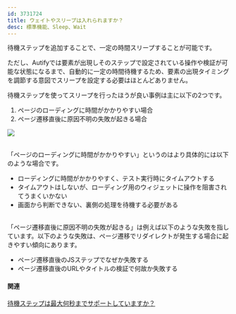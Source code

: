 ```yaml
---
id: 3731724
title: ウェイトやスリープは入れられますか？
desc: 標準機能、Sleep、Wait
---
```


待機ステップを追加することで、一定の時間スリープすることが可能です。

ただし、Autifyでは要素が出現しそのステップで設定されている操作や検証が可能な状態になるまで、自動的に一定の時間待機するため、要素の出現タイミングを調節する意図でスリープを設定する必要はほとんどありません。

待機ステップを使ってスリープを行ったほうが良い事例は主に以下の2つです。

1.  ページのローディングに時間がかかりやすい場合
2.  ページ遷移直後に原因不明の失敗が起きる場合

![](https://downloads.intercomcdn.com/i/o/196299108/0fa496eed2f3d0de5d4943e4/%E3%82%B9%E3%82%AF%E3%83%AA%E3%83%BC%E3%83%B3%E3%82%B7%E3%83%A7%E3%83%83%E3%83%88+2020-03-26+14.13.08.png)

<br>「ページのローディングに時間がかかりやすい」というのはより具体的には以下のような場合です。

*   ローディングに時間がかかりやすく、テスト実行時にタイムアウトする
*   タイムアウトはしないが、ローディング用のウィジェットに操作を阻害されてうまくいかない
*   画面から判断できない、裏側の処理を待機する必要がある

<br>「ページ遷移直後に原因不明の失敗が起きる」は例えば以下のような失敗を指しています。以下のような失敗は、ページ遷移でリダイレクトが発生する場合に起きやすい傾向にあります。

*   ページ遷移直後のJSステップでなぜか失敗する
*   ページ遷移直後のURLやタイトルの検証で何故か失敗する<br>

#### 関連

[待機ステップは最大何秒までサポートしていますか？](https://intercom.help/autify/ja/articles/3731786-%E5%BE%85%E6%A9%9F%E3%82%B9%E3%83%86%E3%83%83%E3%83%97%E3%81%AF%E6%9C%80%E5%A4%A7%E4%BD%95%E7%A7%92%E3%81%BE%E3%81%A7%E3%82%B5%E3%83%9D%E3%83%BC%E3%83%88%E3%81%97%E3%81%A6%E3%81%84%E3%81%BE%E3%81%99%E3%81%8B)